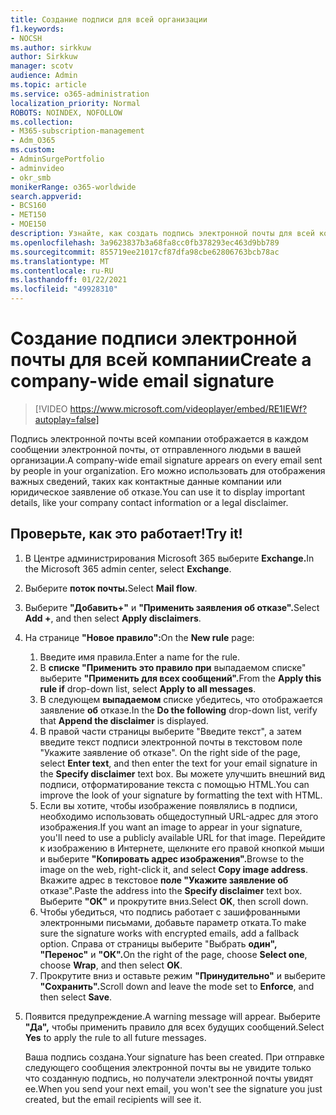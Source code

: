 ```yaml
---
title: Создание подписи для всей организации
f1.keywords:
- NOCSH
ms.author: sirkkuw
author: Sirkkuw
manager: scotv
audience: Admin
ms.topic: article
ms.service: o365-administration
localization_priority: Normal
ROBOTS: NOINDEX, NOFOLLOW
ms.collection:
- M365-subscription-management
- Adm_O365
ms.custom:
- AdminSurgePortfolio
- adminvideo
- okr_smb
monikerRange: o365-worldwide
search.appverid:
- BCS160
- MET150
- MOE150
description: Узнайте, как создать подпись электронной почты для всей компании.
ms.openlocfilehash: 3a9623837b3a68fa8cc0fb378293ec463d9bb789
ms.sourcegitcommit: 855719ee21017cf87dfa98cbe62806763bcb78ac
ms.translationtype: MT
ms.contentlocale: ru-RU
ms.lasthandoff: 01/22/2021
ms.locfileid: "49928310"
---
```

# <a name="create-a-company-wide-email-signature"></a><span data-ttu-id="d0bae-103">Создание подписи электронной почты для всей компании</span><span class="sxs-lookup"><span data-stu-id="d0bae-103">Create a company-wide email signature</span></span>

> [!VIDEO https://www.microsoft.com/videoplayer/embed/RE1IEWf?autoplay=false]

<span data-ttu-id="d0bae-104">Подпись электронной почты всей компании отображается в каждом сообщении электронной почты, от отправленного людьми в вашей организации.</span><span class="sxs-lookup"><span data-stu-id="d0bae-104">A company-wide email signature appears on every email sent by people in your organization.</span></span> <span data-ttu-id="d0bae-105">Его можно использовать для отображения важных сведений, таких как контактные данные компании или юридическое заявление об отказе.</span><span class="sxs-lookup"><span data-stu-id="d0bae-105">You can use it to display important details, like your company contact information or a legal disclaimer.</span></span> 

## <a name="try-it"></a><span data-ttu-id="d0bae-106">Проверьте, как это работает!</span><span class="sxs-lookup"><span data-stu-id="d0bae-106">Try it!</span></span>

1. <span data-ttu-id="d0bae-107">В Центре администрирования Microsoft 365 выберите **Exchange.**</span><span class="sxs-lookup"><span data-stu-id="d0bae-107">In the Microsoft 365 admin center, select **Exchange**.</span></span>
1. <span data-ttu-id="d0bae-108">Выберите **поток почты.**</span><span class="sxs-lookup"><span data-stu-id="d0bae-108">Select **Mail flow**.</span></span>
1. <span data-ttu-id="d0bae-109">Выберите **"Добавить+"** и **"Применить заявления об отказе".**</span><span class="sxs-lookup"><span data-stu-id="d0bae-109">Select **Add +**, and then select **Apply disclaimers**.</span></span>
1. <span data-ttu-id="d0bae-110">На странице **"Новое правило":**</span><span class="sxs-lookup"><span data-stu-id="d0bae-110">On the **New rule** page:</span></span>
    1. <span data-ttu-id="d0bae-111">Введите имя правила.</span><span class="sxs-lookup"><span data-stu-id="d0bae-111">Enter a name for the rule.</span></span>
    1. <span data-ttu-id="d0bae-112">В **списке "Применить это правило при** выпадаемом списке" выберите **"Применить для всех сообщений".**</span><span class="sxs-lookup"><span data-stu-id="d0bae-112">From the **Apply this rule if** drop-down list, select **Apply to all messages**.</span></span>
    1. <span data-ttu-id="d0bae-113">В следующем **выпадаемом** списке убедитесь, что отображается заявление **об** отказе.</span><span class="sxs-lookup"><span data-stu-id="d0bae-113">In the **Do the following** drop-down list, verify that **Append the disclaimer** is displayed.</span></span>
    1. <span data-ttu-id="d0bae-114">В правой части страницы выберите "Введите текст", а затем введите текст подписи электронной почты в текстовом поле "Укажите заявление об отказе". </span><span class="sxs-lookup"><span data-stu-id="d0bae-114">On the right side of the page, select **Enter text**, and then enter the text for your email signature in the **Specify disclaimer** text box.</span></span> <span data-ttu-id="d0bae-115">Вы можете улучшить внешний вид подписи, отформатирование текста с помощью HTML.</span><span class="sxs-lookup"><span data-stu-id="d0bae-115">You can improve the look of your signature by formatting the text with HTML.</span></span>
    1. <span data-ttu-id="d0bae-116">Если вы хотите, чтобы изображение появлялись в подписи, необходимо использовать общедоступный URL-адрес для этого изображения.</span><span class="sxs-lookup"><span data-stu-id="d0bae-116">If you want an image to appear in your signature, you'll need to use a publicly available URL for that image.</span></span> <span data-ttu-id="d0bae-117">Перейдите к изображению в Интернете, щелкните его правой кнопкой мыши и выберите **"Копировать адрес изображения".**</span><span class="sxs-lookup"><span data-stu-id="d0bae-117">Browse to the image on the web, right-click it, and select **Copy image address**.</span></span> <span data-ttu-id="d0bae-118">Вкажите адрес в текстовое **поле "Укажите заявление об** отказе".</span><span class="sxs-lookup"><span data-stu-id="d0bae-118">Paste the address into the **Specify disclaimer** text box.</span></span> <span data-ttu-id="d0bae-119">Выберите **"ОК"** и прокрутите вниз.</span><span class="sxs-lookup"><span data-stu-id="d0bae-119">Select **OK**, then scroll down.</span></span>
    1. <span data-ttu-id="d0bae-120">Чтобы убедиться, что подпись работает с зашифрованными электронными письмами, добавьте параметр отката.</span><span class="sxs-lookup"><span data-stu-id="d0bae-120">To make sure the signature works with encrypted emails, add a fallback option.</span></span> <span data-ttu-id="d0bae-121">Справа от страницы выберите "Выбрать **один",** **"Перенос"** и **"ОК".**</span><span class="sxs-lookup"><span data-stu-id="d0bae-121">On the right of the page, choose **Select one**, choose **Wrap**, and then select **OK**.</span></span>
    1. <span data-ttu-id="d0bae-122">Прокрутите вниз и оставьте режим **"Принудительно"** и выберите **"Сохранить".**</span><span class="sxs-lookup"><span data-stu-id="d0bae-122">Scroll down and leave the mode set to **Enforce**, and then select **Save**.</span></span>
1. <span data-ttu-id="d0bae-123">Появится предупреждение.</span><span class="sxs-lookup"><span data-stu-id="d0bae-123">A warning message will appear.</span></span> <span data-ttu-id="d0bae-124">Выберите **"Да",** чтобы применить правило для всех будущих сообщений.</span><span class="sxs-lookup"><span data-stu-id="d0bae-124">Select **Yes** to apply the rule to all future messages.</span></span>

    <span data-ttu-id="d0bae-125">Ваша подпись создана.</span><span class="sxs-lookup"><span data-stu-id="d0bae-125">Your signature has been created.</span></span> <span data-ttu-id="d0bae-126">При отправке следующего сообщения электронной почты вы не увидите только что созданную подпись, но получатели электронной почты увидят ее.</span><span class="sxs-lookup"><span data-stu-id="d0bae-126">When you send your next email, you won't see the signature you just created, but the email recipients will see it.</span></span>